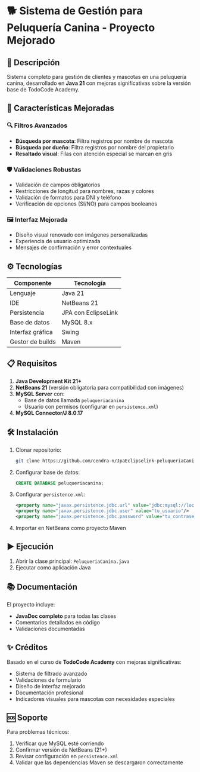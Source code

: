 # 🐕 Sistema de Gestión para Peluquería Canina - Proyecto Mejorado

## 📌 Descripción
Sistema completo para gestión de clientes y mascotas en una peluquería canina, desarrollado en **Java 21** con mejoras significativas sobre la versión base de TodoCode Academy.

## 🚀 Características Mejoradas

### 🔍 Filtros Avanzados
- **Búsqueda por mascota**: Filtra registros por nombre de mascota
- **Búsqueda por dueño**: Filtra registros por nombre del propietario
- **Resaltado visual**: Filas con atención especial se marcan en gris

### 🛡️ Validaciones Robustas
- Validación de campos obligatorios
- Restricciones de longitud para nombres, razas y colores
- Validación de formatos para DNI y teléfono
- Verificación de opciones (SI/NO) para campos booleanos

### 🖼️ Interfaz Mejorada
- Diseño visual renovado con imágenes personalizadas
- Experiencia de usuario optimizada
- Mensajes de confirmación y error contextuales

## ⚙️ Tecnologías

| Componente       | Tecnología           |
|------------------|----------------------|
| Lenguaje         | Java 21              |
| IDE              | NetBeans 21          |
| Persistencia     | JPA con EclipseLink  |
| Base de datos    | MySQL 8.x            |
| Interfaz gráfica | Swing                |
| Gestor de builds | Maven                |

## 📋 Requisitos

1. **Java Development Kit 21+**
2. **NetBeans 21** (versión obligatoria para compatibilidad con imágenes)
3. **MySQL Server** con:
   - Base de datos llamada `peluqueriacanina`
   - Usuario con permisos (configurar en `persistence.xml`)
4. **MySQL Connector/J 8.0.17**

## 🛠️ Instalación

1. Clonar repositorio:
   ```bash
   git clone https://github.com/cendra-n/JpaEclipselink-peluqueriaCanina.git
   ```

2. Configurar base de datos:
   ```sql
   CREATE DATABASE peluqueriacanina;
   ```

3. Configurar `persistence.xml`:
   ```xml
   <property name="javax.persistence.jdbc.url" value="jdbc:mysql://localhost:3306/peluqueriacanina"/>
   <property name="javax.persistence.jdbc.user" value="tu_usuario"/>
   <property name="javax.persistence.jdbc.password" value="tu_contraseña"/>
   ```

4. Importar en NetBeans como proyecto Maven

## ▶️ Ejecución

1. Abrir la clase principal: `PeluqueriaCanina.java`
2. Ejecutar como aplicación Java

## 📚 Documentación

El proyecto incluye:
- **JavaDoc completo** para todas las clases
- Comentarios detallados en código
- Validaciones documentadas

## ✨ Créditos

Basado en el curso de **TodoCode Academy** con mejoras significativas:
- Sistema de filtrado avanzado
- Validaciones de formulario
- Diseño de interfaz mejorado
- Documentación profesional
- Indicadores visuales para mascotas con necesidades especiales

## 🆘 Soporte

Para problemas técnicos:
1. Verificar que MySQL esté corriendo
2. Confirmar versión de NetBeans (21+)
3. Revisar configuración en `persistence.xml`
4. Validar que las dependencias Maven se descargaron correctamente
